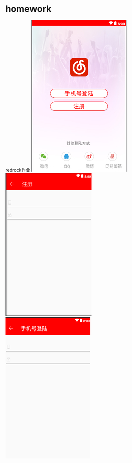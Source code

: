﻿# homework
redrock作业
![image](https://github.com/Xxxseventea/homework/blob/master/images/%E9%A6%96%E9%A1%B5.png)
![image](https://github.com/Xxxseventea/homework/blob/master/images/2.png)
![image](https://github.com/Xxxseventea/homework/blob/master/images/1.png)
